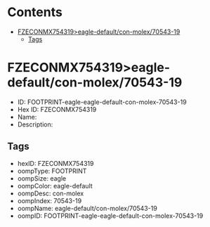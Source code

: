 



Contents
========

* [FZECONMX754319>eagle-default/con-molex/70543-19](#fzeconmx754319eagle-defaultcon-molex70543-19)
	* [Tags](#tags)

# FZECONMX754319>eagle-default/con-molex/70543-19

- ID: FOOTPRINT-eagle-eagle-default-con-molex-70543-19
- Hex ID: FZECONMX754319
- Name: 
- Description: 

## Tags

- hexID: FZECONMX754319
- oompType: FOOTPRINT
- oompSize: eagle
- oompColor: eagle-default
- oompDesc: con-molex
- oompIndex: 70543-19
- oompName: eagle-default/con-molex/70543-19
- oompID: FOOTPRINT-eagle-eagle-default-con-molex-70543-19
